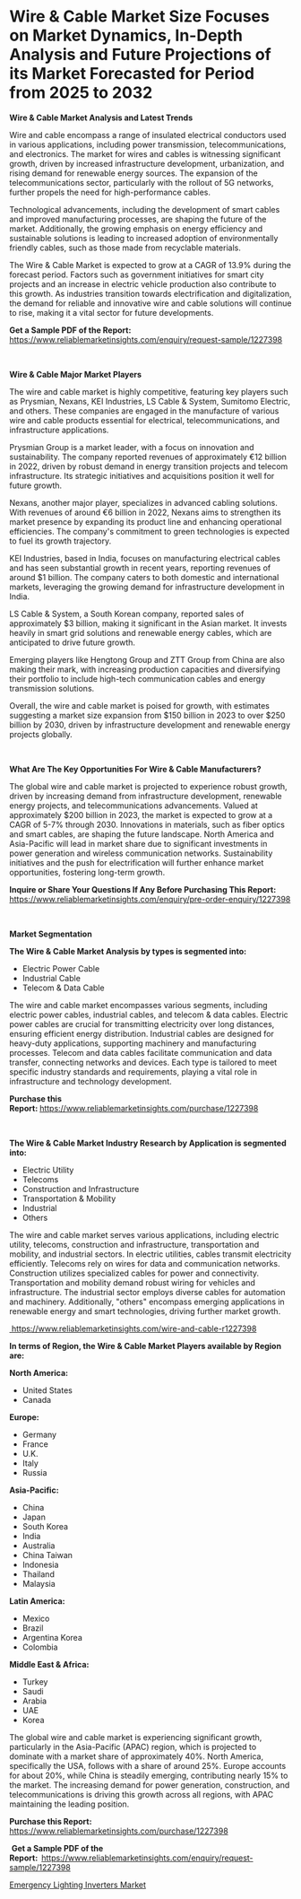 <p><h1>Wire & Cable Market Size Focuses on Market Dynamics, In-Depth Analysis and Future Projections of its Market Forecasted for Period from 2025 to 2032</h1></p><p><strong>Wire & Cable Market Analysis and Latest Trends</strong></p>
<p><p>Wire and cable encompass a range of insulated electrical conductors used in various applications, including power transmission, telecommunications, and electronics. The market for wires and cables is witnessing significant growth, driven by increased infrastructure development, urbanization, and rising demand for renewable energy sources. The expansion of the telecommunications sector, particularly with the rollout of 5G networks, further propels the need for high-performance cables.</p><p>Technological advancements, including the development of smart cables and improved manufacturing processes, are shaping the future of the market. Additionally, the growing emphasis on energy efficiency and sustainable solutions is leading to increased adoption of environmentally friendly cables, such as those made from recyclable materials.</p><p>The Wire & Cable Market is expected to grow at a CAGR of 13.9% during the forecast period. Factors such as government initiatives for smart city projects and an increase in electric vehicle production also contribute to this growth. As industries transition towards electrification and digitalization, the demand for reliable and innovative wire and cable solutions will continue to rise, making it a vital sector for future developments.</p></p>
<p><strong>Get a Sample PDF of the Report:&nbsp;</strong> <a href="https://www.reliablemarketinsights.com/enquiry/request-sample/1227398?utm_campaign=3065&utm_medium=2&utm_source=Github&utm_content=ia&utm_term=07042025&utm_id=wire-cable">https://www.reliablemarketinsights.com/enquiry/request-sample/1227398</a></p>
<p>&nbsp;</p>
<p><strong>Wire & Cable Major Market Players</strong></p>
<p><p>The wire and cable market is highly competitive, featuring key players such as Prysmian, Nexans, KEI Industries, LS Cable & System, Sumitomo Electric, and others. These companies are engaged in the manufacture of various wire and cable products essential for electrical, telecommunications, and infrastructure applications.</p><p>Prysmian Group is a market leader, with a focus on innovation and sustainability. The company reported revenues of approximately €12 billion in 2022, driven by robust demand in energy transition projects and telecom infrastructure. Its strategic initiatives and acquisitions position it well for future growth.</p><p>Nexans, another major player, specializes in advanced cabling solutions. With revenues of around €6 billion in 2022, Nexans aims to strengthen its market presence by expanding its product line and enhancing operational efficiencies. The company's commitment to green technologies is expected to fuel its growth trajectory.</p><p>KEI Industries, based in India, focuses on manufacturing electrical cables and has seen substantial growth in recent years, reporting revenues of around $1 billion. The company caters to both domestic and international markets, leveraging the growing demand for infrastructure development in India.</p><p>LS Cable & System, a South Korean company, reported sales of approximately $3 billion, making it significant in the Asian market. It invests heavily in smart grid solutions and renewable energy cables, which are anticipated to drive future growth.</p><p>Emerging players like Hengtong Group and ZTT Group from China are also making their mark, with increasing production capacities and diversifying their portfolio to include high-tech communication cables and energy transmission solutions.</p><p>Overall, the wire and cable market is poised for growth, with estimates suggesting a market size expansion from $150 billion in 2023 to over $250 billion by 2030, driven by infrastructure development and renewable energy projects globally.</p></p>
<p>&nbsp;</p>
<p><strong>What Are The Key Opportunities For Wire & Cable Manufacturers?</strong></p>
<p><p>The global wire and cable market is projected to experience robust growth, driven by increasing demand from infrastructure development, renewable energy projects, and telecommunications advancements. Valued at approximately $200 billion in 2023, the market is expected to grow at a CAGR of 5-7% through 2030. Innovations in materials, such as fiber optics and smart cables, are shaping the future landscape. North America and Asia-Pacific will lead in market share due to significant investments in power generation and wireless communication networks. Sustainability initiatives and the push for electrification will further enhance market opportunities, fostering long-term growth.</p></p>
<p><strong>Inquire or Share Your Questions If Any Before Purchasing This Report:</strong> <a href="https://www.reliablemarketinsights.com/enquiry/pre-order-enquiry/1227398?utm_campaign=3065&utm_medium=2&utm_source=Github&utm_content=ia&utm_term=07042025&utm_id=wire-cable">https://www.reliablemarketinsights.com/enquiry/pre-order-enquiry/1227398</a></p>
<p>&nbsp;</p>
<p><strong>Market Segmentation</strong></p>
<p><strong>The Wire & Cable Market Analysis by types is segmented into:</strong></p>
<p><ul><li>Electric Power Cable</li><li>Industrial Cable</li><li>Telecom & Data Cable</li></ul></p>
<p><p>The wire and cable market encompasses various segments, including electric power cables, industrial cables, and telecom & data cables. Electric power cables are crucial for transmitting electricity over long distances, ensuring efficient energy distribution. Industrial cables are designed for heavy-duty applications, supporting machinery and manufacturing processes. Telecom and data cables facilitate communication and data transfer, connecting networks and devices. Each type is tailored to meet specific industry standards and requirements, playing a vital role in infrastructure and technology development.</p></p>
<p><strong>Purchase this Report:&nbsp;</strong><a href="https://www.reliablemarketinsights.com/purchase/1227398?utm_campaign=3065&utm_medium=2&utm_source=Github&utm_content=ia&utm_term=07042025&utm_id=wire-cable">https://www.reliablemarketinsights.com/purchase/1227398</a></p>
<p>&nbsp;</p>
<p><strong>The Wire & Cable Market Industry Research by Application is segmented into:</strong></p>
<p><ul><li>Electric Utility</li><li>Telecoms</li><li>Construction and Infrastructure</li><li>Transportation & Mobility</li><li>Industrial</li><li>Others</li></ul></p>
<p><p>The wire and cable market serves various applications, including electric utility, telecoms, construction and infrastructure, transportation and mobility, and industrial sectors. In electric utilities, cables transmit electricity efficiently. Telecoms rely on wires for data and communication networks. Construction utilizes specialized cables for power and connectivity. Transportation and mobility demand robust wiring for vehicles and infrastructure. The industrial sector employs diverse cables for automation and machinery. Additionally, "others" encompass emerging applications in renewable energy and smart technologies, driving further market growth.</p></p>
<p><a href="https://www.reliablemarketinsights.com/wire-and-cable-r1227398?utm_campaign=3065&utm_medium=2&utm_source=Github&utm_content=ia&utm_term=07042025&utm_id=wire-cable">&nbsp;https://www.reliablemarketinsights.com/wire-and-cable-r1227398</a></p>
<p><strong>In terms of Region, the Wire & Cable Market Players available by Region are:</strong></p>
<p>
    <p> <strong> North America: </strong>
        <ul>
            <li>United States</li>
            <li>Canada</li>
        </ul>
        </p> 
    <p> <strong> Europe: </strong>
        <ul>
            <li>Germany</li>
            <li>France</li>
            <li>U.K.</li>
            <li>Italy</li>
            <li>Russia</li>
        </ul>
        </p> 
    <p> <strong> Asia-Pacific: </strong>
        <ul>
            <li>China</li>
            <li>Japan</li>
            <li>South Korea</li>
            <li>India</li>
            <li>Australia</li>
            <li>China Taiwan</li>
            <li>Indonesia</li>
            <li>Thailand</li>
            <li>Malaysia</li>
        </ul>
        </p> 
    <p> <strong> Latin America: </strong>
        <ul>
            <li>Mexico</li>
            <li>Brazil</li>
            <li>Argentina Korea</li>
            <li>Colombia</li>
        </ul>
        </p> 
    <p> <strong> Middle East & Africa: </strong>
        <ul>
            <li>Turkey</li>
            <li>Saudi</li>
            <li>Arabia</li>
            <li>UAE</li>
            <li>Korea</li>
        </ul>
    </p>
    </p>
<p><p>The global wire and cable market is experiencing significant growth, particularly in the Asia-Pacific (APAC) region, which is projected to dominate with a market share of approximately 40%. North America, specifically the USA, follows with a share of around 25%. Europe accounts for about 20%, while China is steadily emerging, contributing nearly 15% to the market. The increasing demand for power generation, construction, and telecommunications is driving this growth across all regions, with APAC maintaining the leading position.</p></p>
<p><strong>Purchase this Report: </strong><a href="https://www.reliablemarketinsights.com/purchase/1227398?utm_campaign=3065&utm_medium=2&utm_source=Github&utm_content=ia&utm_term=07042025&utm_id=wire-cable">https://www.reliablemarketinsights.com/purchase/1227398</a></p>
<p>&nbsp;<strong>Get a Sample PDF of the Report:&nbsp;&nbsp;</strong><a href="https://www.reliablemarketinsights.com/enquiry/request-sample/1227398?utm_campaign=3065&utm_medium=2&utm_source=Github&utm_content=ia&utm_term=07042025&utm_id=wire-cable">https://www.reliablemarketinsights.com/enquiry/request-sample/1227398</a></p>
<p><strong></strong></p>
<p><p><a href="https://github.com/dushornerfe/Market-Research-Report-List-1/blob/main/emergency-lighting-inverters-market.md?utm_campaign=3065&utm_medium=2&utm_source=Github&utm_content=ia&utm_term=07042025&utm_id=wire-cable">Emergency Lighting Inverters Market</a></p></p>